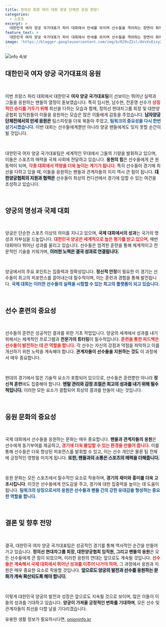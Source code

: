 ```yaml
---
title: 정의선 회장 파리 대회 양궁 단체전 응원 현장!
categories:
  - 스포츠
excerpt: >
  대한민국 여자 양궁 국가대표가 파리 대회에서 만세를 외치며 선수들을 격려하는 장면이 화제! 스포츠와 응원의 열기가 어우러진 감동의 순간을 함께 경험해보세요!
feature_text: >
  대한민국 여자 양궁 국가대표가 파리 대회에서 만세를 외치며 선수들을 격려하는 장면이 화제! 스포츠와 응원의 열기가 어우러진 감동의 순간을 함께 경험해보세요!
image: 'https://blogger.googleusercontent.com/img/b/R29vZ2xl/AVvXsEixyZcFfHzMRdzZMjFBmAUKJYCLCGyLL1o632UiGVXcaFdKo_bkvkuCioo0uUKlGfBVcT3P84aROyZIXSBEx3Aw5nCQ3pTgDom1WDC4m8eifvWiAmWEEVb4x6G_l8C0QH225ldMjyaFvpxGEBGNO37VmDTDMHGhJPq73UglMfDca1-0aw/s1600/blogspot.png'
---
```


<p><img src="https://blogger.googleusercontent.com/img/b/R29vZ2xl/AVvXsEixyZcFfHzMRdzZMjFBmAUKJYCLCGyLL1o632UiGVXcaFdKo_bkvkuCioo0uUKlGfBVcT3P84aROyZIXSBEx3Aw5nCQ3pTgDom1WDC4m8eifvWiAmWEEVb4x6G_l8C0QH225ldMjyaFvpxGEBGNO37VmDTDMHGhJPq73UglMfDca1-0aw/s1600/blogspot.png" alt="info 속보" /></p>

<h2 data-ke-size="size26">대한민국 여자 양궁 국가대표의 응원</h2>

<p data-ke-size="size16">&nbsp;</p>

<p>이번 프랑스 파리 대회에서 대한민국 <b>여자 양궁 국가대표팀</b>이 선보이는 뛰어난 실력과 그들을 응원하는 팬들의 열정이 돋보였습니다. 특히 임시현, 남수현, 전훈영 선수가 <b><span style="color: #ee2323;">상징적인 승리를 거두기 위해</span></b> 최선을 다하는 모습과 함께, 정의선 현대차그룹 회장 및 대한양궁협회 임직원들이 이들을 응원하는 모습은 많은 이들에게 감동을 주었습니다. <b><span style="background-color: #21538527;">남자양궁 단체전에서의 만세 응원은</span></b> 팀스피릿을 더욱 북돋아 주었고, <b><span style="color: #1a5490;">팀워크의 중요성을 다시 한번 상기시켰습니다.</span></b> 이번 대회는 선수들에게뿐만 아니라 양궁 팬들에게도 잊지 못할 순간이 될 것입니다.</p>

<p data-ke-size="size16">&nbsp;</p>

<p>대한민국 여자 양궁 국가대표팀은 세계적인 무대에서 그들의 기량을 발휘하고 있으며, 이들은 스포츠의 매력을 국제 사회에 전달하고 있습니다. <b>응원의 힘</b>은 선수들에게 큰 원동력이 되며, <b><span style="color: #ee2323;">각종 대회에서 역량을 더욱 높이는 계기가 됩니다.</span></b> 특히 선수들이 경기에 최선을 다하고 있을 때, 이들을 응원하는 팬들과 관계자들의 지지 역시 큰 힘이 됩니다. <b><span style="background-color: #21538527;">대한양궁협회의 지원과 협력은</span></b> 선수들이 최상의 컨디션에서 경기에 임할 수 있는 여건을 조성하고 있습니다. </p>

<p data-ke-size="size16">&nbsp;</p>

<h2 data-ke-size="size26">양궁의 명성과 국제 대회</h2>

<p data-ke-size="size16">&nbsp;</p>

<p>양궁은 단순한 스포츠 이상의 의미를 지니고 있으며, <b>국제 대회에서의 성과</b>는 국가의 명성과 자부심을 드높입니다. <b><span style="color: #ee2323;">대한민국 양궁은 세계적으로 높은 평가를 받고 있으며</span></b>, 매번 대회마다 뛰어난 성과를 올리고 있습니다. 선수들은 엄격한 훈련을 통해 체계적이고 전문적인 기술을 키워가며, <b><span style="background-color: #21538527;">이러한 노력은 결국 성과로 연결됩니다.</span></b> </p>

<p data-ke-size="size16">&nbsp;</p>

<p>양궁에서의 주요 포인트는 집중력과 정확성입니다. <b>정신적 안정</b>이 필요한 이 경기는 선수들이 최고의 퍼포먼스를 끌어내는데 필수적이며, 이는 훈련과 경험을 통해 발전됩니다. <b><span style="color: #1a5490;">국제 대회는 이러한 선수들의 실력을 시험할 수 있는 최고의 플랫폼이 되고 있습니다.</span></b> </p>

<p data-ke-size="size16">&nbsp;</p>

<h2 data-ke-size="size26">선수 훈련의 중요성</h2>

<p data-ke-size="size16">&nbsp;</p>

<p>선수들의 훈련은 성공적인 결과를 위한 기초 작업입니다. 양궁의 세계에서 성과를 내기 위해서는 체계적인 프로그램과 <b>전문가의 튜터링</b>이 필수적입니다. <b><span style="color: #ee2323;">훈련을 통한 피드백은 선수들이 발전하는 데 큰 역할을 합니다.</span></b> 각 선수는 자신의 강점과 약점을 파악하고 이를 개선하기 위한 노력을 계속해야 합니다. <b>관계자들이 선수들을 지원하는 것도</b> 이 과정에서 매우 중요합니다. </p>

<p data-ke-size="size16">&nbsp;</p>

<p>현대의 경기에서 많은 기술적 요소가 포함되어 있으므로, 선수들은 훈련뿐만 아니라 <b>정신적 훈련</b>에도 집중해야 합니다. <b><span style="background-color: #21538527;">멘탈 관리와 감정 조절은 최고의 성과를 내기 위해 필수적입니다.</span></b> 이러한 모든 요소가 결합되어 최상의 결과를 만들어 내는 것입니다. </p>

<p data-ke-size="size16">&nbsp;</p>

<h2 data-ke-size="size26">응원 문화의 중요성</h2>

<p data-ke-size="size16">&nbsp;</p>

<p>국제 대회에서 선수들을 응원하는 문화는 매우 중요합니다. <b>팬들과 관계자들의 응원</b>은 선수에게 동기부여를 제공하고, <b><span style="color: #ee2323;">경기에 더욱 몰입할 수 있는 환경을 만들어 줍니다.</span></b> 이를 통해 선수들은 더욱 향상된 퍼포먼스를 발휘할 수 있고, 이는 선수 개인은 물론 팀 전체에 긍정적인 영향을 미치게 됩니다. <b><span style="background-color: #21538527;">또한, 팬들과의 소통은 스포츠의 매력을 더해줍니다.</span></b></p>

<p data-ke-size="size16">&nbsp;</p>

<p>응원 문화는 모든 스포츠에서 필수적인 요소로 작용하며, <b>경기의 재미와 흥미를 더욱 고조시킵니다</b>. 이것은 선수들에게 안도감을 주고, 경기에 대한 집중력을 높이는 데 도움이 됩니다. <b><span style="color: #1a5490;">팀워크의 상징으로서의 응원은 선수들과 팬들 간의 강한 유대감을 형성하는 중요한 역할을 합니다.</span></b> </p>

<p data-ke-size="size16">&nbsp;</p>

<h2 data-ke-size="size26">결론 및 향후 전망</h2>

<p data-ke-size="size16">&nbsp;</p>

<p>결국, 대한민국 여자 양궁 국가대표팀은 성공적인 경기를 통해 역사적인 순간을 만들어가고 있습니다. <b>정의선 현대차그룹 회장, 대한양궁협회 임직원, 그리고 팬들의 응원</b>은 모든 선수들에게 큰 힘이 되었으며, 이러한 응원의 연대는 앞으로도 계속될 것입니다. <b><span style="color: #ee2323;">선수들은 계속해서 국제 대회에서 뛰어난 성과를 이루어 나가야 하며</span></b>, 그 과정에서 응원과 지원은 매우 중요한 요소로 작용할 것입니다. <b><span style="background-color: #21538527;">앞으로도 양궁의 발전과 선수를 응원하는 문화가 계속 확산되도록 해야 합니다.</span></b> </p>

<p data-ke-size="size16">&nbsp;</p>

<p>이렇게 대한민국 양궁의 발전과 성장은 앞으로도 지속될 것으로 보이며, 많은 이들이 이들의 성과를 기대하고 있습니다. <b>양궁이 가져올 긍정적인 변화를 기대하며</b>, 모든 선수 및 관계자들이 최선을 다할 날을 기다리겠습니다.</p>
유용한 생활 정보가 필요하시다면, <a href="https://onioninfo.kr" rel="dofollow">onioninfo.kr</a>


